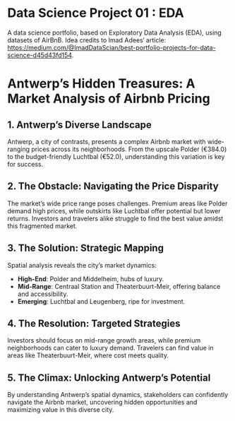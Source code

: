 # Data Science Project 01 : EDA

A data science portfolio, based on Exploratory Data Analysis (EDA), using datasets of AirBnB.
Idea credits to Imad Adees‘ article: https://medium.com/@ImadDataScian/best-portfolio-projects-for-data-science-d45d43fd154.

# Antwerp’s Hidden Treasures: A Market Analysis of Airbnb Pricing

## 1. Antwerp’s Diverse Landscape
Antwerp, a city of contrasts, presents a complex Airbnb market with wide-ranging prices across its neighborhoods. From the upscale Polder (€384.0) to the budget-friendly Luchtbal (€52.0), understanding this variation is key for success.

## 2. The Obstacle: Navigating the Price Disparity
The market’s wide price range poses challenges. Premium areas like Polder demand high prices, while outskirts like Luchtbal offer potential but lower returns. Investors and travelers alike struggle to find the best value amidst this fragmented market.

## 3. The Solution: Strategic Mapping
Spatial analysis reveals the city’s market dynamics:
- **High-End**: Polder and Middelheim, hubs of luxury.
- **Mid-Range**: Centraal Station and Theaterbuurt-Meir, offering balance and accessibility.
- **Emerging**: Luchtbal and Leugenberg, ripe for investment.

## 4. The Resolution: Targeted Strategies
Investors should focus on mid-range growth areas, while premium neighborhoods can cater to luxury demand. Travelers can find value in areas like Theaterbuurt-Meir, where cost meets quality.

## 5. The Climax: Unlocking Antwerp’s Potential
By understanding Antwerp’s spatial dynamics, stakeholders can confidently navigate the Airbnb market, uncovering hidden opportunities and maximizing value in this diverse city.
